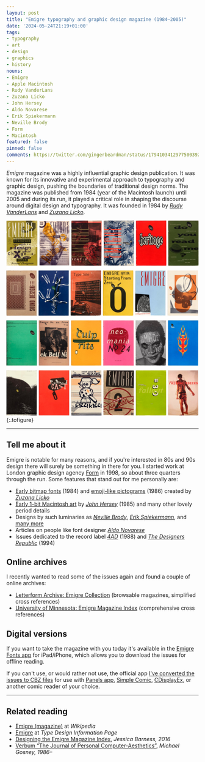 ```yaml
---
layout: post
title: "Emigre typography and graphic design magazine (1984–2005)"
date: '2024-05-24T21:19+01:00'
tags:
- typography
- art
- design
- graphics
- history
nouns:
- Emigre
- Apple Macintosh
- Rudy VanderLans
- Zuzana Licko
- John Hersey
- Aldo Novarese
- Erik Spiekermann
- Neville Brody
- Form
- Macintosh
featured: false
pinned: false
comments: https://twitter.com/gingerbeardman/status/1794103412977500392
---
```


*Emigre* magazine was a highly influential graphic design publication. It was known for its innovative and experimental approach to typography and graphic design, pushing the boundaries of traditional design norms. The magazine was published from 1984 (year of the Macintosh launch) until 2005 and during its run, it played a critical role in shaping the discourse around digital design and typography. It was founded in 1984 by [*Rudy VanderLans*](https://www.emigre.com/Designer/RudyVanderLans) and [*Zuzana Licko*](https://www.emigre.com/Designer/ZuzanaLicko).

![](/images/posts/emigre-magazine.jpg "Selected covers from Emigre magazine (1984–2005)")
{:.tofigure}

----

## Tell me about it

Emigre is notable for many reasons, and if you're interested in 80s and 90s design there will surely be something in there for you. I started work at London graphic design agency [Form](https://form.uk.com) in 1998, so about three quarters through the run. Some features that stand out for me personally are:

- [Early bitmap fonts](https://wayback.archive-it.org/9432/20190926205616/http://goldstein.design.umn.edu/collection/emigre/typefaces/Lores.html) (1984) and [emoji-like pictograms](https://oa.letterformarchive.org/item?workID=lfa_emigre_0006&targPic=lfa_emigre_0006_009.jpg) (1986) created by [*Zuzana Licko*](https://www.emigre.com/Designer/ZuzanaLicko)
- [Early 1-bit Macintosh art](https://oa.letterformarchive.org/item?workID=lfa_emigre_0003&targPic=lfa_emigre_0003_004.jpg) by [*John Hersey*](https://www.hersey.com/about) (1985) and many other lovely period details
- Designs by such luminaries as [*Neville Brody*](https://oa.letterformarchive.org/item?workID=lfa_emigre_0013&targPic=lfa_emigre_0013_015.jpg), [*Erik Spiekermann*](https://oa.letterformarchive.org/?dims=Name_KEY&vals0=SPIEKERMANNERIK&friendly0=Spiekermann%comma%20Erik), and [many more](https://wayback.archive-it.org/9432/20190926160800/http://goldstein.design.umn.edu/collection/emigre/)
- Articles on people like font designer [*Aldo Novarese*](https://oa.letterformarchive.org/item?workID=lfa_emigre_0026&targPic=lfa_emigre_0026_018.jpg)
- Issues dedicated to the record label [*4AD*](https://oa.letterformarchive.org/item?workID=lfa_emigre_0009) (1988) and [*The Designers Republic*](https://oa.letterformarchive.org/item?workID=lfa_emigre_0029) (1994)

## Online archives

I recently wanted to read some of the issues again and found a couple of online archives:

- [Letterform Archive: Emigre Collection](https://oa.letterformarchive.org/?dims=Collection&vals0=Emigre%20Collection&sortby=title) (browsable magazines, simplified cross references)
- [University of Minnesota: Emigre Magazine Index](https://wayback.archive-it.org/9432/20190926160800/http://goldstein.design.umn.edu/collection/emigre/) (comprehensive cross references)

## Digital versions

If you want to take the magazine with you today it's available in the [Emigre Fonts app](https://www.emigre.com/Emigre-Fonts-App) for iPad/iPhone, which allows you to download the issues for offline reading.

If you can't use, or would rather not use, the official app [I've converted the issues to CBZ files](https://archive.org/details/emigre-magazine-archive-1984-2005) for use with [Panels app](https://panels.app), [Simple Comic](https://apps.apple.com/gb/app/simple-comic/id1497435571?mt=12), [CDisplayEx](https://www.cdisplayex.com), or another comic reader of your choice.

----

## Related reading

- [Emigre (magazine)](https://en.wikipedia.org/wiki/Emigre_(magazine)) at *Wikipedia*
- [Emigre](http://luc.devroye.org/fonts-27441.html) at *Type Design Information Page*
- [Designing the Emigre Magazine Index](https://www.researchgate.net/publication/303776354_Designing_the_Emigre_Magazine_Index_Theory_and_Practice_in_an_Alternative_Research_Tool), *Jessica Barness, 2016*
- [Verbum “The Journal of Personal Computer-Aesthetics”](/2019/07/10/verbum-journal-of-personal-computer-aesthetics/), *Michael Gosney, 1986–*